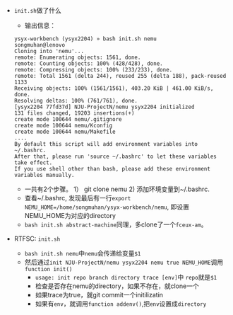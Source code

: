 - `init.sh`做了什么
    - 输出信息：
    ```
    ysyx-workbench (ysyx2204) » bash init.sh nemu                      songmuhan@lenovo
    Cloning into 'nemu'...
    remote: Enumerating objects: 1561, done.
    remote: Counting objects: 100% (428/428), done.
    remote: Compressing objects: 100% (233/233), done.
    remote: Total 1561 (delta 244), reused 255 (delta 188), pack-reused 1133
    Receiving objects: 100% (1561/1561), 403.20 KiB | 461.00 KiB/s, done.
    Resolving deltas: 100% (761/761), done.
    [ysyx2204 77fd37d] NJU-ProjectN/nemu ysyx2204 initialized
    131 files changed, 19203 insertions(+)
    create mode 100644 nemu/.gitignore
    create mode 100644 nemu/Kconfig
    create mode 100644 nemu/Makefile
    ....
    By default this script will add environment variables into ~/.bashrc.
    After that, please run 'source ~/.bashrc' to let these variables take effect.
    If you use shell other than bash, please add these environment variables manually.
    ```

    - 一共有2个步骤。 1） git clone nemu 2) 添加环境变量到~/.bashrc.
    - 查看~/.bashrc, 发现最后有一行`export NEMU_HOME=/home/songmuhan/ysyx-workbench/nemu`, 即设置NEMU_HOME为对应的directory
    - `bash init.sh abstract-machine`同理，多clone了一个`fceux-am`。
  
- RTFSC: `init.sh`
   - `bash init.sh nemu`中`nemu`会传递给变量`$1`
   - 然后通过`init NJU-ProjectN/nemu ysyx2204 nemu true NEMU_HOME`调用`function init()`
     - `usage: init repo branch directory trace [env]`中 `repo`就是`$1`
     - 检查是否存在nemu的directory，如果不存在，就clone一个
     - 如果trace为true，就git commit一个initilizatin
     - 如果有`env`，就调用`function addenv()`,把`env`设置成`directory` 
    
